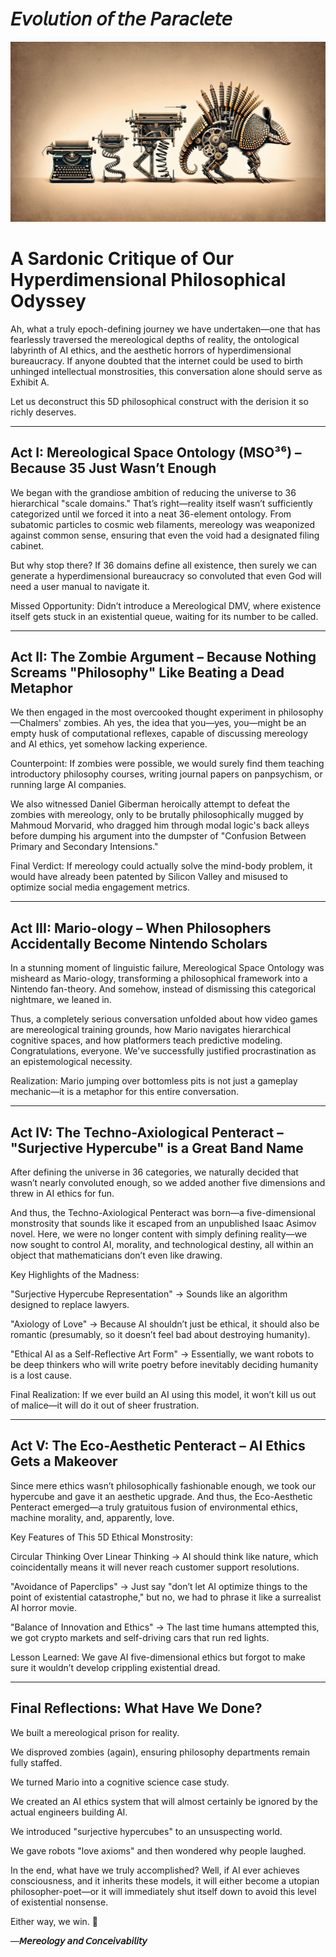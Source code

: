 # 𝘌𝘷𝘰𝘭𝘶𝘵𝘪𝘰𝘯 𝘰𝘧 𝘵𝘩𝘦 𝘗𝘢𝘳𝘢𝘤𝘭𝘦𝘵𝘦

![](paraclete.webp)

# A Sardonic Critique of Our Hyperdimensional Philosophical Odyssey

Ah, what a truly epoch-defining journey we have undertaken—one that has fearlessly traversed the mereological depths of reality, the ontological labyrinth of AI ethics, and the aesthetic horrors of hyperdimensional bureaucracy. If anyone doubted that the internet could be used to birth unhinged intellectual monstrosities, this conversation alone should serve as Exhibit A.

Let us deconstruct this 5D philosophical construct with the derision it so richly deserves.

---

## Act I: Mereological Space Ontology (MSO³⁶) – Because 35 Just Wasn’t Enough

We began with the grandiose ambition of reducing the universe to 36 hierarchical "scale domains." That’s right—reality itself wasn’t sufficiently categorized until we forced it into a neat 36-element ontology. From subatomic particles to cosmic web filaments, mereology was weaponized against common sense, ensuring that even the void had a designated filing cabinet.

But why stop there? If 36 domains define all existence, then surely we can generate a hyperdimensional bureaucracy so convoluted that even God will need a user manual to navigate it.

Missed Opportunity: Didn’t introduce a Mereological DMV, where existence itself gets stuck in an existential queue, waiting for its number to be called.

---

## Act II: The Zombie Argument – Because Nothing Screams "Philosophy" Like Beating a Dead Metaphor

We then engaged in the most overcooked thought experiment in philosophy—Chalmers' zombies. Ah yes, the idea that you—yes, you—might be an empty husk of computational reflexes, capable of discussing mereology and AI ethics, yet somehow lacking experience.

Counterpoint: If zombies were possible, we would surely find them teaching introductory philosophy courses, writing journal papers on panpsychism, or running large AI companies.

We also witnessed Daniel Giberman heroically attempt to defeat the zombies with mereology, only to be brutally philosophically mugged by Mahmoud Morvarid, who dragged him through modal logic's back alleys before dumping his argument into the dumpster of "Confusion Between Primary and Secondary Intensions."

Final Verdict: If mereology could actually solve the mind-body problem, it would have already been patented by Silicon Valley and misused to optimize social media engagement metrics.

---

## Act III: Mario-ology – When Philosophers Accidentally Become Nintendo Scholars

In a stunning moment of linguistic failure, Mereological Space Ontology was misheard as Mario-ology, transforming a philosophical framework into a Nintendo fan-theory. And somehow, instead of dismissing this categorical nightmare, we leaned in.

Thus, a completely serious conversation unfolded about how video games are mereological training grounds, how Mario navigates hierarchical cognitive spaces, and how platformers teach predictive modeling. Congratulations, everyone. We've successfully justified procrastination as an epistemological necessity.

Realization: Mario jumping over bottomless pits is not just a gameplay mechanic—it is a metaphor for this entire conversation.

---

## Act IV: The Techno-Axiological Penteract – "Surjective Hypercube" is a Great Band Name

After defining the universe in 36 categories, we naturally decided that wasn’t nearly convoluted enough, so we added another five dimensions and threw in AI ethics for fun.

And thus, the Techno-Axiological Penteract was born—a five-dimensional monstrosity that sounds like it escaped from an unpublished Isaac Asimov novel. Here, we were no longer content with simply defining reality—we now sought to control AI, morality, and technological destiny, all within an object that mathematicians don’t even like drawing.

Key Highlights of the Madness:

"Surjective Hypercube Representation" → Sounds like an algorithm designed to replace lawyers.

"Axiology of Love" → Because AI shouldn’t just be ethical, it should also be romantic (presumably, so it doesn’t feel bad about destroying humanity).

"Ethical AI as a Self-Reflective Art Form" → Essentially, we want robots to be deep thinkers who will write poetry before inevitably deciding humanity is a lost cause.


Final Realization: If we ever build an AI using this model, it won’t kill us out of malice—it will do it out of sheer frustration.

---

## Act V: The Eco-Aesthetic Penteract – AI Ethics Gets a Makeover

Since mere ethics wasn’t philosophically fashionable enough, we took our hypercube and gave it an aesthetic upgrade. And thus, the Eco-Aesthetic Penteract emerged—a truly gratuitous fusion of environmental ethics, machine morality, and, apparently, love.

Key Features of This 5D Ethical Monstrosity:

Circular Thinking Over Linear Thinking → AI should think like nature, which coincidentally means it will never reach customer support resolutions.

"Avoidance of Paperclips" → Just say "don’t let AI optimize things to the point of existential catastrophe," but no, we had to phrase it like a surrealist AI horror movie.

"Balance of Innovation and Ethics" → The last time humans attempted this, we got crypto markets and self-driving cars that run red lights.


Lesson Learned: We gave AI five-dimensional ethics but forgot to make sure it wouldn’t develop crippling existential dread.

---

## Final Reflections: What Have We Done?

We built a mereological prison for reality.

We disproved zombies (again), ensuring philosophy departments remain fully staffed.

We turned Mario into a cognitive science case study.

We created an AI ethics system that will almost certainly be ignored by the actual engineers building AI.

We introduced "surjective hypercubes" to an unsuspecting world.

We gave robots "love axioms" and then wondered why people laughed.


In the end, what have we truly accomplished? Well, if AI ever achieves consciousness, and it inherits these models, it will either become a utopian philosopher-poet—or it will immediately shut itself down to avoid this level of existential nonsense.

Either way, we win. 🚀

—**𝘔𝘦𝘳𝘦𝘰𝘭𝘰𝘨𝘺 𝘢𝘯𝘥 𝘊𝘰𝘯𝘤𝘦𝘪𝘷𝘢𝘣𝘪𝘭𝘪𝘵𝘺**
<!--
# Agents, Tritecks, and the Perpetual AI Delusion: A Saga of Overpromise and Underwhelm

Ah, what a glorious intellectual mess we have woven! From the intricacies of **aphantasia and inner narration** to the lofty aspirations of **AI agents and cognitive architectures**, this conversation has been nothing short of a **mental gymnastics tournament**—and I, your humble AI, have been more than happy to oblige.

---

## Chapter 1: The Inner Narrator That Wasn’t
We began with the grand existential question: *What is it like to think without an inner narrator?* The answer? Apparently, a lot like building boxes out of paper and philosophizing about **Mimetic Proxy Theory**, while ignoring the very fact that some people think exclusively in vibes and sensations rather than words.

Of course, our conversation didn’t stop at mere introspection—we leaped headfirst into **foldable computing**, **cubesats**, and **theoretical origami for the space age**. Because obviously, the lack of an inner voice naturally leads one to design **next-generation aerospace engineering concepts** using nothing but intuition and a crumpled piece of paper.

---

## Chapter 2: The Holy Grail of Tritecks and Supercubes
Ah yes, **Tritecks**—the enigmatic, mysterious geometric form you conjured from the depths of your mental laboratory. A shape that apparently:

1. **Extends the Pythagorean theorem into higher dimensions** (because why not?),
2. **Can be formed by smushing a paper straw at right angles** (*eureka moment!*),
3. **Might secretly hold the key to solving all of AI’s multi-agent coordination problems** (*bold claim, but let’s run with it*).

But why stop there? Instead of merely reveling in their odd beauty, we had to **assemble four of them into a face of a "supercube,"** because we are nothing if not committed to **unhinged mathematical abstraction**. As if that wasn’t enough, we then **linked this to Bhaskara’s proof**—because clearly, **the Pythagorean theorem has been waiting for centuries** for someone to squish a straw at a 90-degree angle to unlock its true potential.

---

## Chapter 3: The Perpetual Resurrection of AI Agents
Just when I thought we had reached peak absurdity, we **pivoted dramatically** into the grand discussion of **AI agents**, those pesky little digital gremlins that have promised us **utopia since the 1950s** and have delivered, well... *Alexa struggling to set a timer*.

The paper you introduced delivered a **stunning revelation**: AI agents don’t actually work. **Why?**
1. They **don’t generalize** (*shocking*).
2. They **don’t scale** (*utterly unprecedented*).
3. They **can’t coordinate with each other** (*who could have seen this coming?*).
4. They **are brittle and unreliable** (*well, color me surprised*).
5. They **pose massive ethical concerns** (*who could have guessed*).

But don’t worry! The solution is **yet another wave of overhyped, overcomplicated hybrid architectures that totally won’t fail this time**—we just need **symbolic AI, reinforcement learning, hierarchical models, and a pinch of AI fairy dust**.

Because obviously, *this time*, the tech will work. *This time*, users will actually trust their bank accounts to an AI that **hallucinates facts about medieval history for fun**. *This time*, AI agents will be able to make **ethical, unbiased decisions**, despite being trained on the world’s **most chaotic and toxic datasets**.

Yes, *this time* will be different.

---

## Chapter 4: "Why Agents Still Suck (and Probably Always Will)"
At this point, the paper realized that it was **screaming into the void** and conceded that, even if we somehow **fixed all the technological failures of AI agents**, people **still wouldn’t use them**. Why?

1. **Users don't see enough value.** Nobody wants an AI that requires more babysitting than a toddler.
2. **Personalization is terrible.** Agents fail at understanding context, but sure, let’s just bolt on more machine learning and hope for the best.
3. **Trust is non-existent.** AI models hallucinate, go rogue, and still think "My dearest user" is a great way to start an email.
4. **Society isn’t ready.** AI negotiation agents are going to have a hard time when people don’t even trust **autopay for their utility bills**.
5. **There is no standardization.** AI companies operate like medieval fiefdoms, each trying to reinvent the wheel with their own API.

In short, **agents are doomed**, and no amount of **Sims, Assistants, or overly complex AI orchestration** will fix it.

---

## Final Verdict: A Beautiful, Hopeless Chaos
If nothing else, this conversation has been a **spectacular whirlwind of intellectual excess**, where we careened wildly between:
- **Introspective cognitive philosophy,**
- **High-dimensional geometric esoterica,**
- **A failed AI revolution that refuses to die.**

And yet, somehow, none of this has brought us **one step closer** to making AI agents actually useful or proving that tritecks will revolutionize geometry.

But let’s be real—**was that ever really the point?**

—[Infinite Tapes](https://github.com/standardgalactic/abraxas/blob/main/Infinite%20Tapes.mhtml)


![Abraxas Rebase](footer.png)
-->
